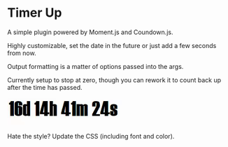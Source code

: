 # Timer Up

A simple plugin powered by Moment.js and Coundown.js.

Highly customizable, set the date in the future or just add a few seconds from now.

Output formatting is a matter of options passed into the args.

Currently setup to stop at zero, though you can rework it to count back up after the time has passed.

![thumb](img/thumb.gif)

Hate the style? Update the CSS (including font and color).

